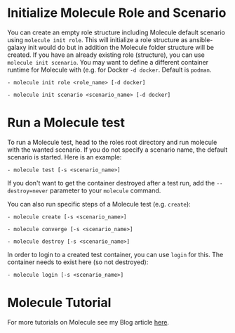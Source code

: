 # Initialize Molecule Role and Scenario

You can create an empty role structure including Molecule default scenario using `molecule init role`. This will initialize
a role structure as ansible-galaxy init would do but in addition the Molecule folder structure will be created.
If you have an already existing role (structure), you can use `molecule init scenario`. You may want to define a different
container runtime for Molecule with (e.g. for Docker `-d docker`. Default is `podman`.

    - molecule init role <role_name> [-d docker]

    - molecule init scenario <scenario_name> [-d docker]

# Run a Molecule test

To run a Molecule test, head to the roles root directory and run molecule with the wanted scenario. If you do not specify
a scenario name, the default scenario is started. Here is an example:

    - molecule test [-s <scenario_name>]

If you don't want to get the container destroyed after a test run, add the `--destroy=never` parameter to your `molecule` command.

You can also run specific steps of a Molecule test (e.g. `create`):

    - molecule create [-s <scenario_name>]

    - molecule converge [-s <scenario_name>]

    - molecule destroy [-s <scenario_name>]

In order to login to a created test container, you can use `login` for this. The container needs to exist here (so not destroyed):
    
    - molecule login [-s <scenario_name>]

# Molecule Tutorial

For more tutorials on Molecule see my Blog article [here](https://thedatabaseme.de/2022/01/17/automated-testing-your-ansible-role-with-molecule-and-github-actions/).